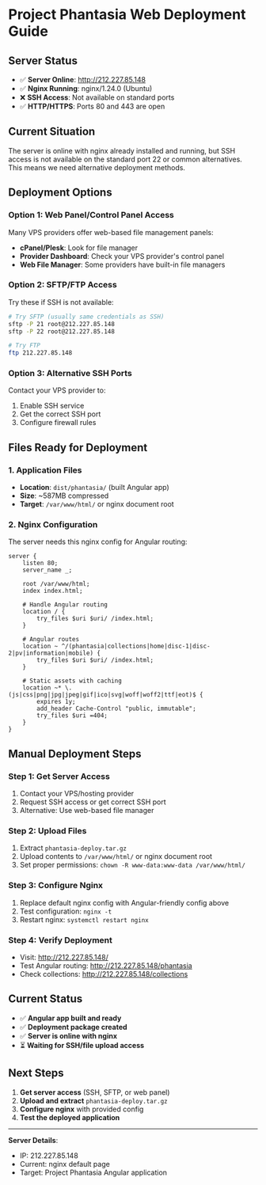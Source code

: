 # Project Phantasia Web Deployment Guide

## Server Status
- ✅ **Server Online**: http://212.227.85.148
- ✅ **Nginx Running**: nginx/1.24.0 (Ubuntu)  
- ❌ **SSH Access**: Not available on standard ports
- ✅ **HTTP/HTTPS**: Ports 80 and 443 are open

## Current Situation
The server is online with nginx already installed and running, but SSH access is not available on the standard port 22 or common alternatives. This means we need alternative deployment methods.

## Deployment Options

### Option 1: Web Panel/Control Panel Access
Many VPS providers offer web-based file management panels:
- **cPanel/Plesk**: Look for file manager
- **Provider Dashboard**: Check your VPS provider's control panel
- **Web File Manager**: Some providers have built-in file managers

### Option 2: SFTP/FTP Access
Try these if SSH is not available:
```bash
# Try SFTP (usually same credentials as SSH)
sftp -P 21 root@212.227.85.148
sftp -P 22 root@212.227.85.148

# Try FTP
ftp 212.227.85.148
```

### Option 3: Alternative SSH Ports
Contact your VPS provider to:
1. Enable SSH service
2. Get the correct SSH port
3. Configure firewall rules

## Files Ready for Deployment

### 1. Application Files
- **Location**: `dist/phantasia/` (built Angular app)
- **Size**: ~587MB compressed
- **Target**: `/var/www/html/` or nginx document root

### 2. Nginx Configuration
The server needs this nginx config for Angular routing:

```nginx
server {
    listen 80;
    server_name _;
    
    root /var/www/html;
    index index.html;
    
    # Handle Angular routing
    location / {
        try_files $uri $uri/ /index.html;
    }
    
    # Angular routes
    location ~ ^/(phantasia|collections|home|disc-1|disc-2|pv|information|mobile) {
        try_files $uri $uri/ /index.html;
    }
    
    # Static assets with caching
    location ~* \.(js|css|png|jpg|jpeg|gif|ico|svg|woff|woff2|ttf|eot)$ {
        expires 1y;
        add_header Cache-Control "public, immutable";
        try_files $uri =404;
    }
}
```

## Manual Deployment Steps

### Step 1: Get Server Access
1. Contact your VPS/hosting provider
2. Request SSH access or get correct SSH port
3. Alternative: Use web-based file manager

### Step 2: Upload Files
1. Extract `phantasia-deploy.tar.gz` 
2. Upload contents to `/var/www/html/` or nginx document root
3. Set proper permissions: `chown -R www-data:www-data /var/www/html/`

### Step 3: Configure Nginx
1. Replace default nginx config with Angular-friendly config above
2. Test configuration: `nginx -t`
3. Restart nginx: `systemctl restart nginx`

### Step 4: Verify Deployment
- Visit: http://212.227.85.148/
- Test Angular routing: http://212.227.85.148/phantasia
- Check collections: http://212.227.85.148/collections

## Current Status
- ✅ **Angular app built and ready**
- ✅ **Deployment package created** 
- ✅ **Server is online with nginx**
- ⏳ **Waiting for SSH/file upload access**

## Next Steps
1. **Get server access** (SSH, SFTP, or web panel)
2. **Upload and extract** `phantasia-deploy.tar.gz`
3. **Configure nginx** with provided config
4. **Test the deployed application**

---
**Server Details**:
- IP: 212.227.85.148
- Current: nginx default page
- Target: Project Phantasia Angular application